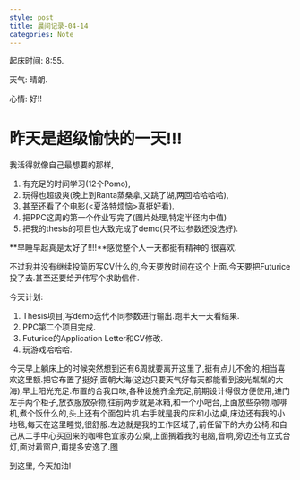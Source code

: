 ```yaml
---
style: post
title: 晨间记录-04-14
categories: Note
---
```

起床时间:  8:55.

天气:  晴朗.

心情:  好!!

昨天是超级愉快的一天!!!
===

我活得就像自己最想要的那样,

1. 有充足的时间学习(12个Pomo),
2. 玩得也超级爽(晚上到Ranta蒸桑拿,又跳了湖,两回哈哈哈哈),
3. 甚至还看了个电影(<夏洛特烦恼>真挺好看).
4. 把PPC这周的第一个作业写完了(图片处理,特定半径内中值)
5. 把我的thesis的项目也大致完成了demo(只不过参数还没选好).

**早睡早起真是太好了!!!!**感觉整个人一天都挺有精神的.很喜欢.

不过我并没有继续投简历写CV什么的,今天要放时间在这个上面.今天要把Futurice投了去.甚至还要给尹伟写个求助信件.

今天计划:

1. Thesis项目,写demo迭代不同参数进行输出.跑半天一天看结果.
2. PPC第二个项目完成.
3. Futurice的Application Letter和CV修改.
4. 玩游戏哈哈哈.

今天早上躺床上的时候突然想到还有6周就要离开这里了,挺有点儿不舍的,相当喜欢这里额.把它布置了挺好,面朝大海(这边只要天气好每天都能看到波光粼粼的大海),早上阳光充足.布置的合我口味,各种设施齐全充足,前期设计得很方便使用,进门左手两个柜子,放衣服放杂物,往前两步就是冰箱,和一个小吧台,上面放些杂物,咖啡机,煮个饭什么的,头上还有个面包片机.右手就是我的床和小边桌,床边还有我的小地毯,每天在这里睡觉,很舒服.左边就是我的工作区域了,前任留下的大办公椅,和自己从二手中心买回来的咖啡色宜家办公桌,上面搁着我的电脑,音响,旁边还有立式台灯,面对着窗户,甭提多安逸了.[图][pic]

到这里, 今天加油!

[pic]: {{base}}/assets/jmt106.jpg
